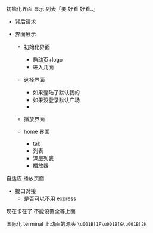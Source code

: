 初始化界面
显示
列表「要 好看 好看..」
- 背后请求


- 界面展示
    - 初始化界面
        - 启动页+logo
        - 进入几面
    - 选择界面
        - 如果登陆了默认我的
        - 如果没登录默认广场
        - 
    - 播放界面
     
    - home 界面
        - tab
        - 列表
        - 深层列表
        - 播放器

自适应 播放页面

- 接口对接
    - 是否可以不用 express
    


现在卡在了 不能设置全等上面


国际化
terminal 上动画的源头
`\u001B[1F\u001B[G\u001B[2K`